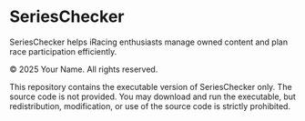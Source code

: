 # SeriesChecker
SeriesChecker helps iRacing enthusiasts manage owned content and plan race participation efficiently.

© 2025 Your Name. All rights reserved.

This repository contains the executable version of SeriesChecker only. 
The source code is not provided. You may download and run the executable, 
but redistribution, modification, or use of the source code is strictly prohibited.
